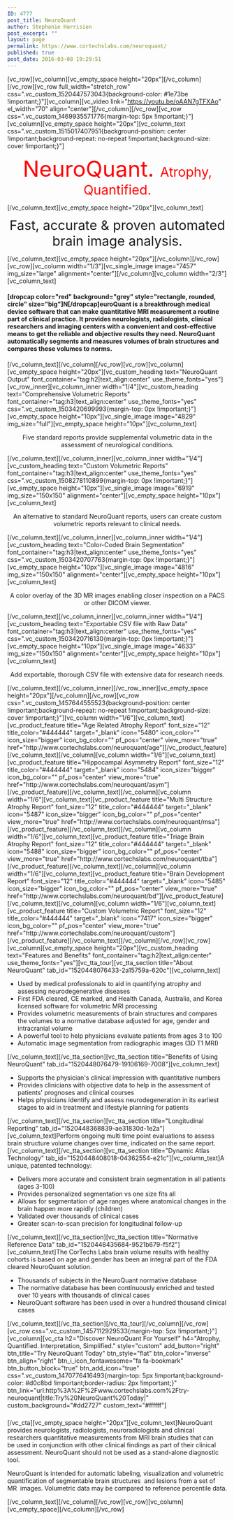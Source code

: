 ```yaml
---
ID: 4777
post_title: NeuroQuant
author: Stephanie Harrision
post_excerpt: ""
layout: page
permalink: https://www.cortechslabs.com/neuroquant/
published: true
post_date: 2016-03-08 19:29:51
---
```

[vc_row][vc_column][vc_empty_space height="20px"][/vc_column][/vc_row][vc_row full_width="stretch_row" css=".vc_custom_1520447573043{background-color: #1e73be !important;}"][vc_column][vc_video link="https://youtu.be/oAAN7gTFXAo" el_width="70" align="center"][/vc_column][/vc_row][vc_row css=".vc_custom_1469935571776{margin-top: 5px !important;}"][vc_column][vc_empty_space height="20px"][vc_column_text css=".vc_custom_1515017407951{background-position: center !important;background-repeat: no-repeat !important;background-size: cover !important;}"]
<p style="text-align: center;"><span style="text-align: center; font-size: 50px; color: #ff0000;"> NeuroQuant. </span><span style="text-align: center; font-size: 30px; color: #ff0000;">Atrophy, Quantified.</span></p>
[/vc_column_text][vc_empty_space height="20px"][vc_column_text]
<p style="text-align: center;"><span style="text-align: center; font-size: 30px;">Fast, accurate &amp; proven automated brain image analysis.</span></p>
[/vc_column_text][vc_empty_space height="20px"][/vc_column][/vc_row][vc_row][vc_column width="1/3"][vc_single_image image="7457" img_size="large" alignment="center"][/vc_column][vc_column width="2/3"][vc_column_text]
<h4>[dropcap color="red" background="grey" style="rectangle, rounded, circle" size="big"]N[/dropcap]euroQuant is a breakthrough<strong> medical device software</strong> that can make <strong>quantitative MRI measurement</strong> a routine part of clinical practice. It provides neurologists, radiologists, clinical researchers and imaging centers with a <strong>convenient and cost-effective</strong> means to get the reliable and objective results they need. NeuroQuant <strong>automatically segments and measures</strong> volumes of brain structures and <strong>compares these volumes to norms</strong>.</h4>
[/vc_column_text][/vc_column][/vc_row][vc_row][vc_column][vc_empty_space height="20px"][vc_custom_heading text="NeuroQuant Output" font_container="tag:h2|text_align:center" use_theme_fonts="yes"][vc_row_inner][vc_column_inner width="1/4"][vc_custom_heading text="Comprehensive Volumetric Reports" font_container="tag:h3|text_align:center" use_theme_fonts="yes" css=".vc_custom_1503420699993{margin-top: 0px !important;}"][vc_empty_space height="10px"][vc_single_image image="4829" img_size="full"][vc_empty_space height="10px"][vc_column_text]
<p style="text-align: center;">Five standard reports provide supplemental volumetric data in the assessment of neurological conditions.</p>
[/vc_column_text][/vc_column_inner][vc_column_inner width="1/4"][vc_custom_heading text="Custom Volumetric Reports" font_container="tag:h3|text_align:center" use_theme_fonts="yes" css=".vc_custom_1508278110899{margin-top: 0px !important;}"][vc_empty_space height="10px"][vc_single_image image="6919" img_size="150x150" alignment="center"][vc_empty_space height="10px"][vc_column_text]
<p style="text-align: center;">An alternative to standard NeuroQuant reports, users can create custom volumetric reports relevant to clinical needs.</p>
[/vc_column_text][/vc_column_inner][vc_column_inner width="1/4"][vc_custom_heading text="Color-Coded Brain Segmentation" font_container="tag:h3|text_align:center" use_theme_fonts="yes" css=".vc_custom_1503420707763{margin-top: 0px !important;}"][vc_empty_space height="10px"][vc_single_image image="4816" img_size="150x150" alignment="center"][vc_empty_space height="10px"][vc_column_text]
<p style="text-align: center;">A color overlay of the 3D MR images enabling closer inspection on a PACS or other DICOM viewer.</p>
[/vc_column_text][/vc_column_inner][vc_column_inner width="1/4"][vc_custom_heading text="Exportable CSV file with Raw Data" font_container="tag:h3|text_align:center" use_theme_fonts="yes" css=".vc_custom_1503420716130{margin-top: 0px !important;}"][vc_empty_space height="10px"][vc_single_image image="4633" img_size="150x150" alignment="center"][vc_empty_space height="10px"][vc_column_text]
<p style="text-align: center;">Add exportable, thorough CSV file with extensive data for research needs.</p>
[/vc_column_text][/vc_column_inner][/vc_row_inner][vc_empty_space height="20px"][/vc_column][/vc_row][vc_row css=".vc_custom_1457644555523{background-position: center !important;background-repeat: no-repeat !important;background-size: cover !important;}"][vc_column width="1/6"][vc_column_text][vc_product_feature title="Age Related Atrophy Report" font_size="12" title_color="#444444" target="_blank" icon="5480" icon_color="" icon_size="bigger" icon_bg_color="" pf_pos="center" view_more="true" href="http://www.cortechslabs.com/neuroquant/age"][/vc_product_feature][/vc_column_text][/vc_column][vc_column width="1/6"][vc_column_text][vc_product_feature title="Hippocampal Asymmetry Report" font_size="12" title_color="#444444" target="_blank" icon="5484" icon_size="bigger" icon_bg_color="" pf_pos="center" view_more="true" href="http://www.cortechslabs.com/neuroquant/asym"][/vc_product_feature][/vc_column_text][/vc_column][vc_column width="1/6"][vc_column_text][vc_product_feature title="Multi Structure Atrophy Report" font_size="12" title_color="#444444" target="_blank" icon="5487" icon_size="bigger" icon_bg_color="" pf_pos="center" view_more="true" href="http://www.cortechslabs.com/neuroquant/msa"][/vc_product_feature][/vc_column_text][/vc_column][vc_column width="1/6"][vc_column_text][vc_product_feature title="Triage Brain Atrophy Report" font_size="12" title_color="#444444" target="_blank" icon="5488" icon_size="bigger" icon_bg_color="" pf_pos="center" view_more="true" href="http://www.cortechslabs.com/neuroquant/tba"][/vc_product_feature][/vc_column_text][/vc_column][vc_column width="1/6"][vc_column_text][vc_product_feature title="Brain Development Report" font_size="12" title_color="#444444" target="_blank" icon="5485" icon_size="bigger" icon_bg_color="" pf_pos="center" view_more="true" href="http://www.cortechslabs.com/neuroquant/bd"][/vc_product_feature][/vc_column_text][/vc_column][vc_column width="1/6"][vc_column_text][vc_product_feature title="Custom Volumetric Report" font_size="12" title_color="#444444" target="_blank" icon="7417" icon_size="bigger" icon_bg_color="" pf_pos="center" view_more="true" href="http://www.cortechslabs.com/neuroquant/custom"][/vc_product_feature][/vc_column_text][/vc_column][/vc_row][vc_row][vc_column][vc_empty_space height="20px"][vc_custom_heading text="Features and Benefits" font_container="tag:h2|text_align:center" use_theme_fonts="yes"][vc_tta_tour][vc_tta_section title="About NeuroQuant" tab_id="1520448076433-2a15759a-620c"][vc_column_text]
<ul>
 	<li>Used by medical professionals to aid in quantifying atrophy and assessing neurodegenerative diseases</li>
 	<li>First FDA cleared, CE marked, and Health Canada, Australia, and Korea licensed software for volumetric MRI processing</li>
 	<li>Provides volumetric measurements of brain structures and compares the volumes to a normative database adjusted for age, gender and intracranial volume</li>
 	<li>A powerful tool to help physicians evaluate patients from ages 3 to 100</li>
 	<li>Automatic image segmentation from radiographic images (3D T1 MRI)</li>
</ul>
[/vc_column_text][/vc_tta_section][vc_tta_section title="Benefits of Using NeuroQuant" tab_id="1520448076479-19106169-7008"][vc_column_text]
<ul>
 	<li>Supports the physician's clinical impression with quantitative numbers</li>
 	<li>Provides clinicians with objective data to help in the assessment of patients' prognoses and clinical courses</li>
 	<li>Helps physicians identify and assess neurodegeneration in its earliest stages to aid in treatment and lifestyle planning for patients</li>
</ul>
[/vc_column_text][/vc_tta_section][vc_tta_section title="Longitudinal Reporting" tab_id="1520448368839-ae31830d-1e2a"][vc_column_text]Perform ongoing multi time point evaluations to assess brain structure volume changes over time, indicated on the same report.[/vc_column_text][/vc_tta_section][vc_tta_section title="Dynamic Atlas Technology" tab_id="1520448408018-04362554-e21c"][vc_column_text]A unique, patented technology:
<ul>
 	<li>Delivers more accurate and consistent brain segmentation in all patients (ages 3-100)</li>
 	<li>Provides personalized segmentation vs one size fits all</li>
 	<li>Allows for segmentation of age ranges where anatomical changes in the brain happen more rapidly (children)</li>
 	<li>Validated over thousands of clinical cases</li>
 	<li>Greater scan-to-scan precision for longitudinal follow-up</li>
</ul>
[/vc_column_text][/vc_tta_section][vc_tta_section title="Normative Reference Data" tab_id="1520448435684-9521b679-f5f2"][vc_column_text]The CorTechs Labs brain volume results with healthy cohorts is based on age and gender has been an integral part of the FDA cleared NeuroQuant solution.
<ul>
 	<li>Thousands of subjects in the NeuroQuant normative database</li>
 	<li>The normative database has been continuously enriched and tested over 10 years with thousands of clinical cases</li>
 	<li>NeuroQuant software has been used in over a hundred thousand clinical cases</li>
</ul>
[/vc_column_text][/vc_tta_section][/vc_tta_tour][/vc_column][/vc_row][vc_row css=".vc_custom_1457112929533{margin-top: 5px !important;}"][vc_column][vc_cta h2="Discover NeuroQuant For Yourself" h4="Atrophy, Quantified. Interpretation, Simplified." style="custom" add_button="right" btn_title="Try NeuroQuant Today" btn_style="flat" btn_color="inverse" btn_align="right" btn_i_icon_fontawesome="fa fa-bookmark" btn_button_block="true" btn_add_icon="true" css=".vc_custom_1470776416493{margin-top: 5px !important;background-color: #d0c8bd !important;border-radius: 2px !important;}" btn_link="url:http%3A%2F%2Fwww.cortechslabs.com%2Ftry-neuroquant|title:Try%20NeuroQuant%20Today|" custom_background="#dd2727" custom_text="#ffffff"]
<h5></h5>
[/vc_cta][vc_empty_space height="20px"][vc_column_text]NeuroQuant provides neurologists, radiologists, neuroradiologists and clinical researchers quantitative measurements from MRI brain studies that can be used in conjunction with other clinical findings as part of their clinical assessment. NeuroQuant should not be used as a stand-alone diagnostic tool.
<p class="m8928474905673055566gmail-p1">NeuroQuant is intended for automatic labeling, visualization and volumetric quantification of segmentable brain structures  and lesions from a set of MR  images. Volumetric data may be compared to reference percentile data.</p>
[/vc_column_text][/vc_column][/vc_row][vc_row][vc_column][vc_empty_space][/vc_column][/vc_row]
